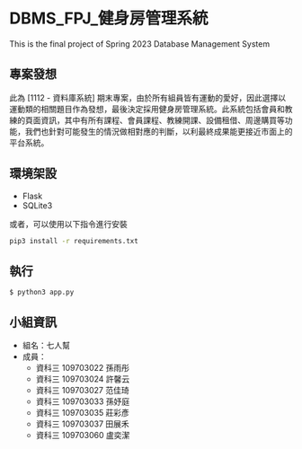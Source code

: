 # DBMS_FPJ_健身房管理系統
This is the final project of Spring 2023 Database Management System


## 專案發想

此為 [1112 - 資料庫系統] 期末專案，由於所有組員皆有運動的愛好，因此選擇以運動類的相關題目作為發想，最後決定採用健身房管理系統。此系統包括會員和教練的頁面資訊，其中有所有課程、會員課程、教練開課、設備租借、周邊購買等功能，我們也針對可能發生的情況做相對應的判斷，以利最終成果能更接近市面上的平台系統。


## 環境架設

- Flask
- SQLite3

或者，可以使用以下指令進行安裝

```bash
pip3 install -r requirements.txt
```

## 執行

``` 
$ python3 app.py
```

## 小組資訊

- 組名：七人幫
- 成員：
    - 資科三 109703022 孫雨彤
    - 資科三 109703024 許馨云
    - 資科三 109703027 范佳琦
    - 資科三 109703033 孫妤庭
    - 資科三 109703035 莊彩彥
    - 資科三 109703037 田展禾
    - 資科三 109703060 盧奕潔

<!-- 討論內容：https://docs.google.com/document/d/1WB-Fd0gSF0KFMYAPi3eDHzdoq9zziJyDmDTmR7wB6Gs/edit?usp=sharing -->
